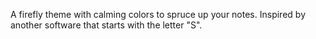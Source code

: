 A firefly theme with calming colors to spruce up your notes. Inspired by another software that starts with the letter "S".




